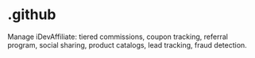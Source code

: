 # .github
Manage iDevAffiliate: tiered commissions, coupon tracking, referral program, social sharing, product catalogs, lead tracking, fraud detection.
